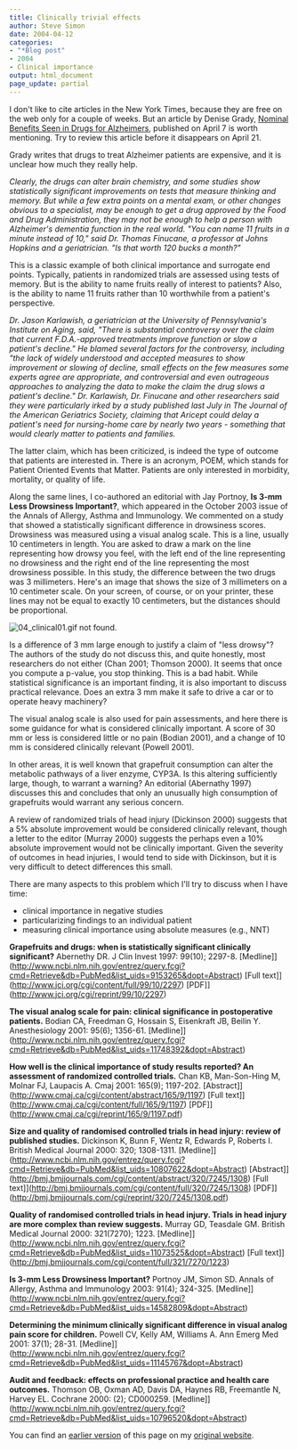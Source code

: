 ```yaml
---
title: Clinically trivial effects
author: Steve Simon
date: 2004-04-12
categories:
- "*Blog post"
- 2004
- Clinical importance
output: html_document
page_update: partial
---
```

I don't like to cite articles in the New York Times, because they are
free on the web only for a couple of weeks. But an article by Denise
Grady, [Nominal Benefits Seen in Drugs for
Alzheimers](http://www.nytimes.com/2004/04/07/health/07ALZH.html?ex=1082545788&ei=1&en=6aa8ecca5c561087),
published on April 7 is worth mentioning. Try to review this article
before it disappears on April 21.

Grady writes that drugs to treat Alzheimer patients are expensive, and
it is unclear how much they really help.

*Clearly, the drugs can alter brain chemistry, and some studies show
statistically significant improvements on tests that measure thinking
and memory. But while a few extra points on a mental exam, or other
changes obvious to a specialist, may be enough to get a drug approved
by the Food and Drug Administration, they may not be enough to help a
person with Alzheimer's dementia function in the real world. "You
can name 11 fruits in a minute instead of 10," said Dr. Thomas
Finucane, a professor at Johns Hopkins and a geriatrician. "Is that
worth 120 bucks a month?"*

This is a classic example of both clinical importance and surrogate end
points. Typically, patients in randomized trials are assessed using
tests of memory. But is the ability to name fruits really of interest to
patients? Also, is the ability to name 11 fruits rather than 10
worthwhile from a patient's perspective.

*Dr. Jason Karlawish, a geriatrician at the University of
Pennsylvania's Institute on Aging, said, "There is substantial
controversy over the claim that current F.D.A.-approved treatments
improve function or slow a patient's decline." He blamed several
factors for the controversy, including "the lack of widely understood
and accepted measures to show improvement or slowing of decline, small
effects on the few measures some experts agree are appropriate, and
controversial and even outrageous approaches to analyzing the data to
make the claim the drug slows a patient's decline." Dr. Karlawish,
Dr. Finucane and other researchers said they were particularly irked
by a study published last July in The Journal of the American
Geriatrics Society, claiming that Aricept could delay a patient's
need for nursing-home care by nearly two years - something that would
clearly matter to patients and families.*

The latter claim, which has been criticized, is indeed the type of
outcome that patients are interested in. There is an acronym, POEM,
which stands for Patient Oriented Events that Matter. Patients are only
interested in morbidity, mortality, or quality of life.

Along the same lines, I co-authored an editorial with Jay Portnoy, **Is
3-mm Less Drowsiness Important?**, which appeared in the October 2003
issue of the Annals of Allergy, Asthma and Immunology. We commented on a
study that showed a statistically significant difference in drowsiness
scores. Drowsiness was measured using a visual analog scale. This is a
line, usually 10 centimeters in length. You are asked to draw a mark on
the line representing how drowsy you feel, with the left end of the line
representing no drowsiness and the right end of the line representing
the most drowsiness possible. In this study, the difference between the
two drugs was 3 millimeters. Here's an image that shows the size of 3
millimeters on a 10 centimeter scale. On your screen, of course, or on
your printer, these lines may not be equal to exactly 10 centimeters,
but the distances should be proportional.

![04_clinical01.gif not found.](http://www.pmean.com/new-images/04/ClinicallyTrivial01.png)

Is a difference of 3 mm large enough to justify a claim of "less
drowsy"? The authors of the study do not discuss this, and quite
honestly, most researchers do not either (Chan 2001; Thomson 2000). It
seems that once you compute a p-value, you stop thinking. This is a bad
habit. While statistical significance is an important finding, it is
also important to discuss practical relevance. Does an extra 3 mm make
it safe to drive a car or to operate heavy machinery?

The visual analog scale is also used for pain assessments, and here
there is some guidance for what is considered clinically important. A
score of 30 mm or less is considered little or no pain (Bodian 2001),
and a change of 10 mm is considered clinically relevant (Powell 2001).

In other areas, it is well known that grapefruit consumption can alter
the metabolic pathways of a liver enzyme, CYP3A. Is this altering
sufficiently large, though, to warrant a warning? An editorial
(Abernathy 1997) discusses this and concludes that only an unusually
high consumption of grapefruits would warrant any serious concern.

A review of randomized trials of head injury (Dickinson 2000) suggests
that a 5% absolute improvement would be considered clinically relevant,
though a letter to the editor (Murray 2000) suggests the perhaps even a
10% absolute improvement would not be clinically important. Given the
severity of outcomes in head injuries, I would tend to side with
Dickinson, but it is very difficult to detect differences this small.

There are many aspects to this problem which I'll try to discuss when I
have time:

-   clinical importance in negative studies
-   particularizing findings to an individual patient
-   measuring clinical importance using absolute measures (e.g., NNT)

**Grapefruits and drugs: when is statistically significant clinically
significant?** Abernethy DR. J Clin Invest 1997: 99(10); 2297-8.
[Medline]](http://www.ncbi.nlm.nih.gov/entrez/query.fcgi?cmd=Retrieve&db=PubMed&list_uids=9153265&dopt=Abstract)
[Full text]](http://www.jci.org/cgi/content/full/99/10/2297)
[PDF]](http://www.jci.org/cgi/reprint/99/10/2297)

**The visual analog scale for pain: clinical significance in
postoperative patients.** Bodian CA, Freedman G, Hossain S, Eisenkraft
JB, Beilin Y. Anesthesiology 2001: 95(6); 1356-61.
[Medline]](http://www.ncbi.nlm.nih.gov/entrez/query.fcgi?cmd=Retrieve&db=PubMed&list_uids=11748392&dopt=Abstract)

**How well is the clinical importance of study results reported? An
assessment of randomized controlled trials.** Chan KB, Man-Son-Hing M,
Molnar FJ, Laupacis A. Cmaj 2001: 165(9); 1197-202.
[Abstract]](http://www.cmaj.ca/cgi/content/abstract/165/9/1197)
[Full text]](http://www.cmaj.ca/cgi/content/full/165/9/1197)
[PDF]](http://www.cmaj.ca/cgi/reprint/165/9/1197.pdf)

**Size and quality of randomised controlled trials in head injury:
review of published studies.** Dickinson K, Bunn F, Wentz R, Edwards P,
Roberts I. British Medical Journal 2000: 320; 1308-1311.
[Medline]](http://www.ncbi.nlm.nih.gov/entrez/query.fcgi?cmd=Retrieve&db=PubMed&list_uids=10807622&dopt=Abstract)
[Abstract]](http://bmj.bmjjournals.com/cgi/content/abstract/320/7245/1308)
[Full
text]](http://bmj.bmjjournals.com/cgi/content/full/320/7245/1308)
[PDF]](http://bmj.bmjjournals.com/cgi/reprint/320/7245/1308.pdf)

**Quality of randomised controlled trials in head injury. Trials in head
injury are more complex than review suggests.** Murray GD, Teasdale GM.
British Medical Journal 2000: 321(7270); 1223.
[Medline]](http://www.ncbi.nlm.nih.gov/entrez/query.fcgi?cmd=Retrieve&db=PubMed&list_uids=11073525&dopt=Abstract)
[Full
text]](http://bmj.bmjjournals.com/cgi/content/full/321/7270/1223)

**Is 3-mm Less Drowsiness Important?** Portnoy JM, Simon SD. Annals of
Allergy, Asthma and Immunology 2003: 91(4); 324-325.
[Medline]](http://www.ncbi.nlm.nih.gov/entrez/query.fcgi?cmd=Retrieve&db=PubMed&list_uids=14582809&dopt=Abstract)

**Determining the minimum clinically significant difference in visual
analog pain score for children.** Powell CV, Kelly AM, Williams A. Ann
Emerg Med 2001: 37(1); 28-31.
[Medline]](http://www.ncbi.nlm.nih.gov/entrez/query.fcgi?cmd=Retrieve&db=PubMed&list_uids=11145767&dopt=Abstract)

**Audit and feedback: effects on professional practice and health care
outcomes.** Thomson OB, Oxman AD, Davis DA, Haynes RB, Freemantle N,
Harvey EL. Cochrane 2000: (2); CD000259.
[Medline]](http://www.ncbi.nlm.nih.gov/entrez/query.fcgi?cmd=Retrieve&db=PubMed&list_uids=10796520&dopt=Abstract)

You can find an [earlier version](http://www.pmean.com/04/ClinicallyTrivial.html) of this page on my [original website](http://www.pmean.com/original_site.html).
